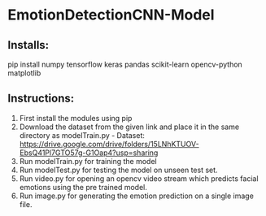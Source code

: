 # EmotionDetectionCNN-Model

## Installs:
pip install numpy tensorflow keras pandas scikit-learn opencv-python matplotlib

## Instructions:
1) First install the modules using pip
2) Download the dataset from the given link and place it in the same directory as modelTrain.py - Dataset: https://drive.google.com/drive/folders/15LNhKTUOV-EbsQ41Pl7GTO57g-G1Oap4?usp=sharing
3) Run modelTrain.py for training the model
4) Run modelTest.py for testing the model on unseen test set.
5) Run video.py for opening an opencv video stream which predicts facial emotions using the pre trained model.
6) Run image.py for generating the emotion prediction on a single image file.
   
